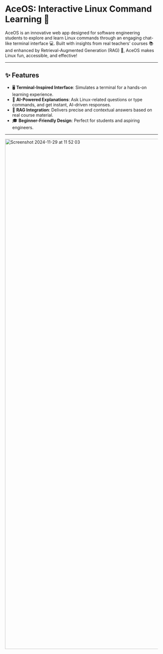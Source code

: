 # AceOS: Interactive Linux Command Learning 🐧  

AceOS is an innovative web app designed for software engineering students to explore and learn Linux commands through an engaging chat-like terminal interface 💻. Built with insights from real teachers' courses 📚 and enhanced by Retrieval-Augmented Generation (RAG) 🤖, AceOS makes Linux fun, accessible, and effective!  

---

## ✨ Features  

- 🖥️ **Terminal-Inspired Interface**: Simulates a terminal for a hands-on learning experience.  
- 🧠 **AI-Powered Explanations**: Ask Linux-related questions or type commands, and get instant, AI-driven responses.  
- 📂 **RAG Integration**: Delivers precise and contextual answers based on real course material.  
- 🎓 **Beginner-Friendly Design**: Perfect for students and aspiring engineers.  

---

<img width="1680" alt="Screenshot 2024-11-29 at 11 52 03" src="https://github.com/user-attachments/assets/d44144d6-429a-4b37-abfd-1f355702d6e5">
